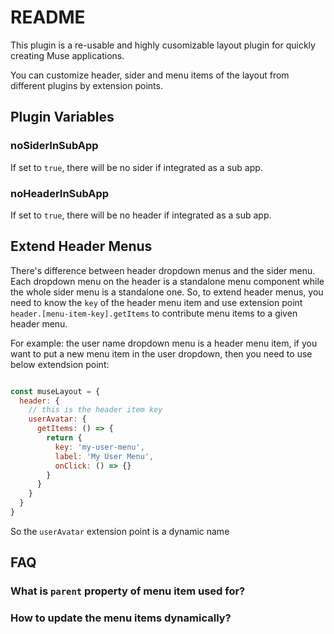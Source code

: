 # README
This plugin is a re-usable and highly cusomizable layout plugin for quickly creating Muse applications.

You can customize header, sider and menu items of the layout from different plugins by extension points.

## Plugin Variables
### noSiderInSubApp
If set to `true`, there will be no sider if integrated as a sub app.

### noHeaderInSubApp
If set to `true`, there will be no header if integrated as a sub app.

## Extend Header Menus
There's difference between header dropdown menus and the sider menu. Each dropdown menu on the header is a standalone menu component while the whole sider menu is a standalone one. So, to extend header menus, you need to know the `key` of the header menu item and use extension point `header.[menu-item-key].getItems` to contribute menu items to a given header menu.

For example: the user name dropdown menu is a header menu item, if you want to put a new menu item in the user dropdown, then you need to use below extendsion point:

```js

const museLayout = {
  header: {
    // this is the header item key
    userAvatar: {
      getItems: () => {
        return {
          key: 'my-user-menu',
          label: 'My User Menu',
          onClick: () => {}
        }
      }
    }
  }
}

```

So the `userAvatar` extension point is a dynamic name

## FAQ

### What is `parent` property of menu item used for?

### How to update the menu items dynamically?

